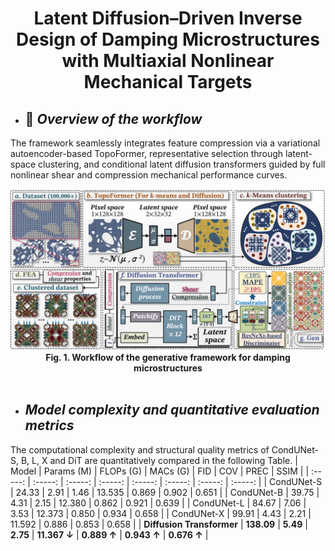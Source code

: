 <div align=center>
  
# Latent Diffusion–Driven Inverse Design of Damping Microstructures with Multiaxial Nonlinear Mechanical Targets
  
</div> 

<!-- 逆向设计 -->
* ## 🧭 **_Overview of the workflow_**
The framework seamlessly integrates feature compression via a variational autoencoder-based TopoFormer, representative selection through latent-space clustering, and conditional latent diffusion transformers guided by full nonlinear shear and compression mechanical performance curves.
<div align=center>
  <img width="1000" src="Figs/1.png"/>
   <div align=center><strong>Fig. 1. Workflow of the generative framework for damping microstructures</strong></div>
</div><br>    

<!-- HPPN信息 -->
* ## **_Model complexity and quantitative evaluation metrics_**
The computational complexity and structural quality metrics of CondUNet-S, B, L, X and DiT are quantitatively compared in the following Table.
| Model | Params (M) | FLOPs (G) | MACs (G) | FID | COV | PREC | SSIM |
| :-----: | :-----: | :-----: | :-----: | :-----: | :-----: | :-----: | :-----: |
| CondUNet-S | 24.33 | 2.91 | 1.46 | 13.535 | 0.869 | 0.902 | 0.651 |
| CondUNet-B | 39.75 | 4.31 | 2.15 | 12.380 | 0.862	| 0.921	| 0.639 |
| CondUNet-L | 84.67 | 7.06	| 3.53 | 12.373	| 0.850	| 0.934	| 0.658 |
| CondUNet-X | 99.91 | 4.43 | 2.21 | 11.592	| 0.886	| 0.853	| 0.658 |
| **Diffusion Transformer** | **138.09** | **5.49**	| **2.75** | **11.367 ↓** | **0.889 ↑** | **0.943 ↑** | **0.676 ↑** |

